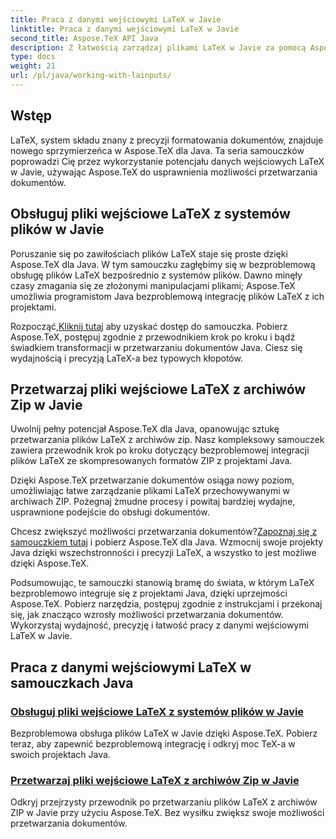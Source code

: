 ```yaml
---
title: Praca z danymi wejściowymi LaTeX w Javie
linktitle: Praca z danymi wejściowymi LaTeX w Javie
second_title: Aspose.TeX API Java
description: Z łatwością zarządzaj plikami LaTeX w Javie za pomocą Aspose.TeX. Poznaj bezproblemową integrację, pobierz teraz i wykorzystaj moc TeX-a w swoich projektach Java, aby usprawnić przetwarzanie dokumentów.
type: docs
weight: 21
url: /pl/java/working-with-lainputs/
---
```

## Wstęp

LaTeX, system składu znany z precyzji formatowania dokumentów, znajduje nowego sprzymierzeńca w Aspose.TeX dla Java. Ta seria samouczków poprowadzi Cię przez wykorzystanie potencjału danych wejściowych LaTeX w Javie, używając Aspose.TeX do usprawnienia możliwości przetwarzania dokumentów.

## Obsługuj pliki wejściowe LaTeX z systemów plików w Javie

Poruszanie się po zawiłościach plików LaTeX staje się proste dzięki Aspose.TeX dla Java. W tym samouczku zagłębimy się w bezproblemową obsługę plików LaTeX bezpośrednio z systemów plików. Dawno minęły czasy zmagania się ze złożonymi manipulacjami plikami; Aspose.TeX umożliwia programistom Java bezproblemową integrację plików LaTeX z ich projektami.

 Rozpocząć,[Kliknij tutaj](./file-system-input/) aby uzyskać dostęp do samouczka. Pobierz Aspose.TeX, postępuj zgodnie z przewodnikiem krok po kroku i bądź świadkiem transformacji w przetwarzaniu dokumentów Java. Ciesz się wydajnością i precyzją LaTeX-a bez typowych kłopotów.

## Przetwarzaj pliki wejściowe LaTeX z archiwów Zip w Javie

Uwolnij pełny potencjał Aspose.TeX dla Java, opanowując sztukę przetwarzania plików LaTeX z archiwów zip. Nasz kompleksowy samouczek zawiera przewodnik krok po kroku dotyczący bezproblemowej integracji plików LaTeX ze skompresowanych formatów ZIP z projektami Java.

Dzięki Aspose.TeX przetwarzanie dokumentów osiąga nowy poziom, umożliwiając łatwe zarządzanie plikami LaTeX przechowywanymi w archiwach ZIP. Pożegnaj żmudne procesy i powitaj bardziej wydajne, usprawnione podejście do obsługi dokumentów.

 Chcesz zwiększyć możliwości przetwarzania dokumentów?[Zapoznaj się z samouczkiem tutaj](./zip-archive-input/) i pobierz Aspose.TeX dla Java. Wzmocnij swoje projekty Java dzięki wszechstronności i precyzji LaTeX, a wszystko to jest możliwe dzięki Aspose.TeX.

Podsumowując, te samouczki stanowią bramę do świata, w którym LaTeX bezproblemowo integruje się z projektami Java, dzięki uprzejmości Aspose.TeX. Pobierz narzędzia, postępuj zgodnie z instrukcjami i przekonaj się, jak znacząco wzrosły możliwości przetwarzania dokumentów. Wykorzystaj wydajność, precyzję i łatwość pracy z danymi wejściowymi LaTeX w Javie.
## Praca z danymi wejściowymi LaTeX w samouczkach Java
### [Obsługuj pliki wejściowe LaTeX z systemów plików w Javie](./file-system-input/)
Bezproblemowa obsługa plików LaTeX w Javie dzięki Aspose.TeX. Pobierz teraz, aby zapewnić bezproblemową integrację i odkryj moc TeX-a w swoich projektach Java.
### [Przetwarzaj pliki wejściowe LaTeX z archiwów Zip w Javie](./zip-archive-input/)
Odkryj przejrzysty przewodnik po przetwarzaniu plików LaTeX z archiwów ZIP w Javie przy użyciu Aspose.TeX. Bez wysiłku zwiększ swoje możliwości przetwarzania dokumentów.